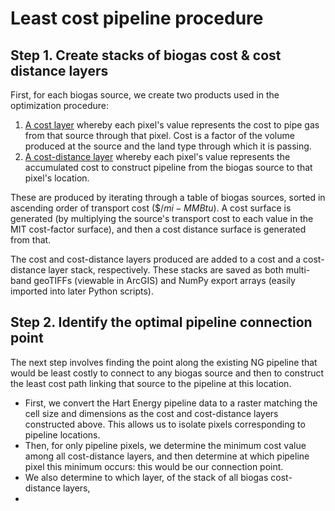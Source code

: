 # Least cost pipeline procedure

## Step 1. Create stacks of biogas cost & cost distance layers

First, for each biogas source, we create two products used in the optimization procedure: 

1. <u>A cost layer</u> whereby each pixel's value represents the cost to pipe gas from that source through that pixel.  Cost is a factor of the volume produced at the source and the land type through which it is passing. 
2. <u>A cost-distance layer</u> whereby each pixel's value represents the accumulated cost to construct pipeline from the biogas source to that pixel's location. 

These are produced by iterating through a table of biogas sources, sorted in ascending order of transport cost ($\$/mi{-}MMBtu$). A cost surface is generated (by multiplying the source's transport cost to each value in the MIT cost-factor surface), and then a cost distance surface is generated from that. 

The cost and cost-distance layers produced are added to a cost and a cost-distance layer stack, respectively. These stacks are saved as both multi-band geoTIFFs (viewable in ArcGIS) and NumPy export arrays (easily imported into later Python scripts). 



## Step 2. Identify the optimal pipeline connection point

The next step involves finding the point along the existing NG pipeline that would be least costly to connect to any biogas source and then to construct the least cost path linking that source to the pipeline at this location. 

* First, we convert the Hart Energy pipeline data to a raster matching the cell size and dimensions as the cost and cost-distance layers constructed above. This allows us to isolate pixels corresponding to pipeline locations. 
* Then, for only pipeline pixels, we determine the minimum cost value among all cost-distance layers, and then determine at which pipeline pixel this minimum occurs: this would be our connection point. 
* We also determine to which layer, of the stack of all biogas cost-distance layers, 
* 